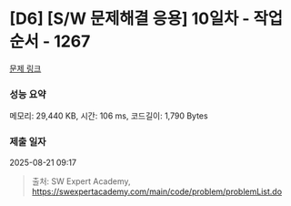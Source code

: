 # [D6] [S/W 문제해결 응용] 10일차 - 작업순서 - 1267 

[문제 링크](https://swexpertacademy.com/main/code/problem/problemDetail.do?contestProbId=AV18TrIqIwUCFAZN) 

### 성능 요약

메모리: 29,440 KB, 시간: 106 ms, 코드길이: 1,790 Bytes

### 제출 일자

2025-08-21 09:17



> 출처: SW Expert Academy, https://swexpertacademy.com/main/code/problem/problemList.do